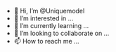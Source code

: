 - 👋 Hi, I’m @Uniquemodel
- 👀 I’m interested in ...
- 🌱 I’m currently learning ...
- 💞️ I’m looking to collaborate on ...
- 📫 How to reach me ...

<!---
Uniquemodel/Uniquemodel is a ✨ special ✨ repository because its `README.md` (this file) appears on your GitHub profile.
You can click the Preview link to take a look at your changes.
--->
